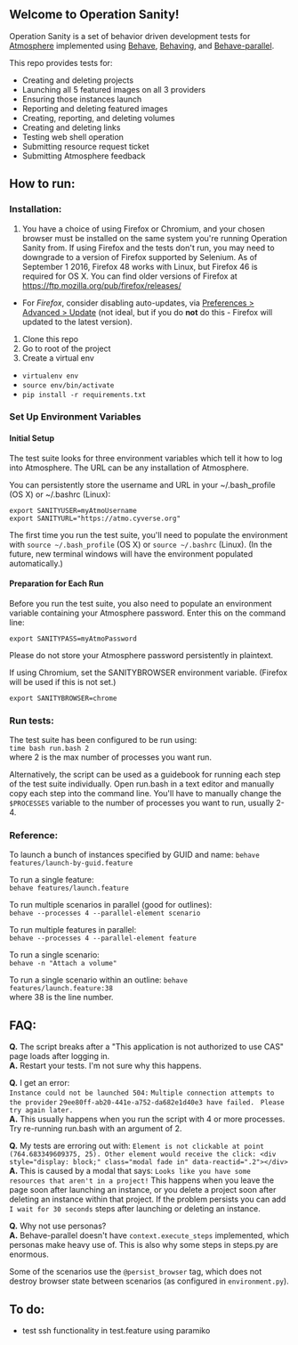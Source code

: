 ## Welcome to Operation Sanity!

Operation Sanity is a set of behavior driven development tests for <a href="https://github.com/iPlantCollaborativeOpenSource/atmosphere">Atmosphere</a> implemented using <a href="https://github.com/behave/behave">Behave</a>, <a href="https://github.com/ggozad/behaving">Behaving</a>, and <a href="https://github.com/vishalm/behave-parallel">Behave-parallel</a>.

This repo provides tests for:

* Creating and deleting projects
* Launching all 5 featured images on all 3 providers
* Ensuring those instances launch
* Reporting and deleting featured images
* Creating, reporting, and deleting volumes
* Creating and deleting links
* Testing web shell operation
* Submitting resource request ticket
* Submitting Atmosphere feedback

## How to run:

### Installation:
1. You have a choice of using Firefox or Chromium, and your chosen browser must be installed on the same system you're running Operation Sanity from. If using Firefox and the tests don't run, you may need to downgrade to a version of Firefox supported by Selenium. As of September 1 2016, Firefox 48 works with Linux, but Firefox 46 is required for OS X. You can find older versions of Firefox at https://ftp.mozilla.org/pub/firefox/releases/ 
  * For _Firefox_, consider disabling auto-updates, via [Preferences > Advanced > Update](https://support.mozilla.org/t5/Protect-your-privacy/How-to-stop-Firefox-from-making-automatic-connections/ta-p/1748#w_auto-update-checking) (not ideal, but if you do **not** do this - Firefox will updated to the latest version).
1. Clone this repo
1. Go to root of the project
1. Create a virtual env

* `virtualenv env`
* `source env/bin/activate`
* `pip install -r requirements.txt`

### Set Up Environment Variables

#### Initial Setup
The test suite looks for three environment variables which tell it how to log into Atmosphere. The URL can be any installation of Atmosphere.

You can persistently store the username and URL in your ~/.bash_profile (OS X) or ~/.bashrc (Linux):
```
export SANITYUSER=myAtmoUsername
export SANITYURL="https://atmo.cyverse.org"
```

The first time you run the test suite, you'll need to populate the environment with `source ~/.bash_profile` (OS X) or `source ~/.bashrc` (Linux). (In the future, new terminal windows will have the environment populated automatically.)

#### Preparation for Each Run
Before you run the test suite, you also need to populate an environment variable containing your Atmosphere password. Enter this on the command line:

`export SANITYPASS=myAtmoPassword`  

Please do not store your Atmosphere password persistently in plaintext.

If using Chromium, set the SANITYBROWSER environment variable. (Firefox will be used if this is not set.)

`export SANITYBROWSER=chrome`


### Run tests:
The test suite has been configured to be run using:  
`time bash run.bash 2`  
where 2 is the max number of processes you want run.

Alternatively, the script can be used as a guidebook for running each step of the test suite individually. Open run.bash in a text editor and manually copy each step into the command line. You'll have to manually change the `$PROCESSES` variable to the number of processes you want to run, usually 2-4.

### Reference:
To launch a bunch of instances specified by GUID and name:
`behave features/launch-by-guid.feature`

To run a single feature:  
`behave features/launch.feature`

To run multiple scenarios in parallel (good for outlines):  
`behave --processes 4 --parallel-element scenario`

To run multiple features in parallel:  
`behave --processes 4 --parallel-element feature`

To run a single scenario:  
`behave -n "Attach a volume"`

To run a single scenario within an outline:
`behave features/launch.feature:38`  
where 38 is the line number.

## FAQ:

**Q.** The script breaks after a "This application is not authorized to use CAS" page loads after logging in.  
**A.**  Restart your tests. I'm not sure why this happens.

**Q.** I get an error:  
`Instance could not be launched 504:`
`Multiple connection attempts to the provider`
`29ee80ff-ab20-441e-a752-da682e1d40e3 have failed. `
`Please try again later.`  
**A.** This usually happens when you run the script with 4 or more processes. Try re-running run.bash with an argument of 2.

**Q.** My tests are erroring out with:
`Element is not clickable at point (764.683349609375, 25). Other element would receive the click: <div style="display: block;" class="modal fade in" data-reactid=".2"></div>`  
**A.** This is caused by a modal that says: `Looks like you have some resources that aren't in a project!`  This happens when you leave the page soon after launching an instance, or you delete a project soon after deleting an instance within that project. If the problem persists you can add `I wait for 30 seconds` steps after launching or deleting an instance.

**Q.** Why not use personas?  
**A.** Behave-parallel doesn't have `context.execute_steps` implemented, which personas make heavy use of. This is also why some steps in steps.py are enormous.

Some of the scenarios use the `@persist_browser` tag, which does not destroy browser state between scenarios (as configured in `environment.py`).

## To do:
- test ssh functionality in test.feature using paramiko

